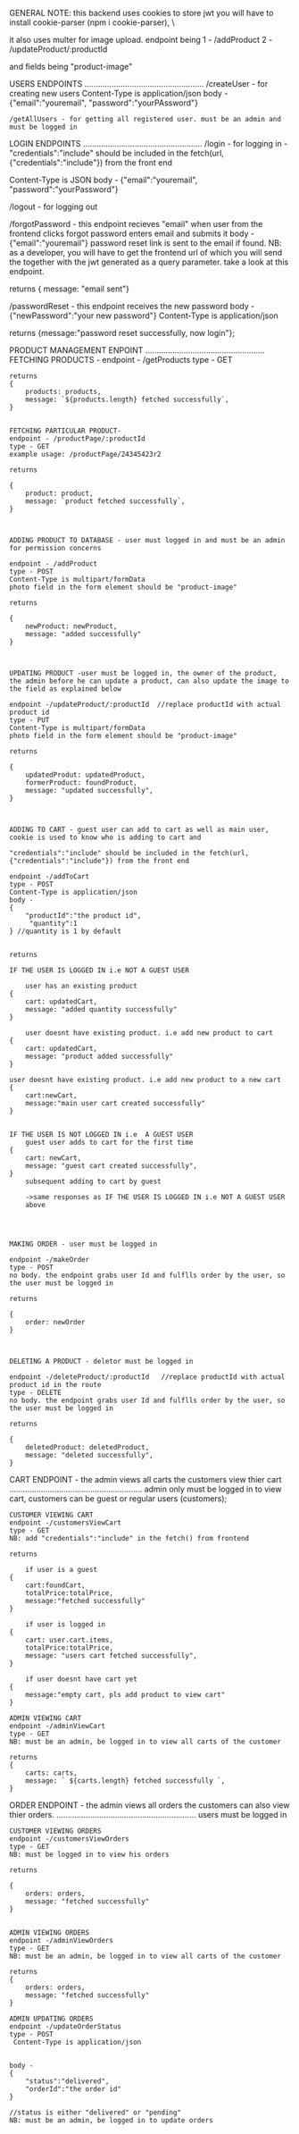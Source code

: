 GENERAL NOTE: this backend uses cookies to store jwt
you will have to install cookie-parser (npm i cookie-parser), \

it also uses multer for image upload. endpoint being 
1 - /addProduct
2 - /updateProduct/:productId 

and fields being "product-image"


USERS ENDPOINTS
.....................................................
    /createUser - for creating new users
    Content-Type is application/json
    body - {"email":"youremail", "password":"yourPAssword"}

    /getAllUsers - for getting all registered user. must be an admin and must be logged in



LOGIN ENDPOINTS
.....................................................
/login - for logging in - "credentials":"include" should be included in the fetch(url, {"credentials":"include"}) from the front end

Content-Type is JSON
body - {"email":"youremail", "password":"yourPassword"}

/logout - for logging out

/forgotPassword - this endpoint recieves "email" when user from the frontend clicks forgot password enters email and submits it
body - {"email":"youremail"}
password reset link is sent to the email if found.
NB: as a developer, you will have to get the frontend url of which you will send the together with the 
jwt generated as a query parameter. take a look at this endpoint.

returns
{ message: "email sent"}


/passwordReset - this endpoint receives the new password
body - {"newPassword":"your new password"}
Content-Type is application/json

returns
{message:"password reset successfully, now login"};




PRODUCT MANAGEMENT ENPOINT
.....................................................
    FETCHING PRODUCTS - 
    endpoint - /getProducts 
    type - GET

    returns
    {
        products: products,
        message: `${products.length} fetched successfully`,
    }


    FETCHING PARTICULAR PRODUCT- 
    endpoint - /productPage/:productId
    type - GET
    example usage: /productPage/24345423r2

    returns

    {
        product: product,
        message: `product fetched successfully`,
    }



    ADDING PRODUCT TO DATABASE - user must logged in and must be an admin for permission concerns

    endpoint - /addProduct
    type - POST
    Content-Type is multipart/formData
    photo field in the form element should be "product-image"

    returns

    { 
        newProduct: newProduct, 
        message: "added successfully" 
    }



    UPDATING PRODUCT -user must be logged in, the owner of the product, the admin before he can update a product, can also update the image to the field as explained below

    endpoint -/updateProduct/:productId  //replace productId with actual product id 
    type - PUT
    Content-Type is multipart/formData
    photo field in the form element should be "product-image"

    returns

    {
        updatedProdut: updatedProduct,
        formerProduct: foundProduct,
        message: "updated successfully",
    }



    ADDING TO CART - guest user can add to cart as well as main user, cookie is used to know who is adding to cart and 

    "credentials":"include" should be included in the fetch(url, {"credentials":"include"}) from the front end

    endpoint -/addToCart  
    type - POST
    Content-Type is application/json
    body - 
    {
        "productId":"the product id",
         "quantity":1
    } //quantity is 1 by default


    returns

    IF THE USER IS LOGGED IN i.e NOT A GUEST USER

        user has an existing product
    {
        cart: updatedCart, 
        message: "added quantity successfully" 
    }

        user doesnt have existing product. i.e add new product to cart
    {
        cart: updatedCart, 
        message: "product added successfully"
    }

    user doesnt have existing product. i.e add new product to a new cart
    {
        cart:newCart, 
        message:"main user cart created successfully"
    }


    IF THE USER IS NOT LOGGED IN i.e  A GUEST USER
        guest user adds to cart for the first time
    {
        cart: newCart,
        message: "guest cart created successfully",
    }
        subsequent adding to cart by guest

        ->same responses as IF THE USER IS LOGGED IN i.e NOT A GUEST USER
        above




    MAKING ORDER - user must be logged in

    endpoint -/makeOrder  
    type - POST
    no body. the endpoint grabs user Id and fulflls order by the user, so the user must be logged in

    returns

    {
        order: newOrder
    }



    DELETING A PRODUCT - deletor must be logged in

    endpoint -/deleteProduct/:productId   //replace productId with actual product id in the route
    type - DELETE
    no body. the endpoint grabs user Id and fulflls order by the user, so the user must be logged in

    returns

    {
        deletedProduct: deletedProduct,
        message: "deleted successfully",
    }




CART ENDPOINT - the admin views all carts the customers view thier cart
...........................................................
    admin only must be logged in to view cart, customers can be guest or regular users (customers);


    CUSTOMER VIEWING CART
    endpoint -/customersViewCart  
    type - GET
    NB: add "credentials":"include" in the fetch() from frontend

    returns

        if user is a guest
    {
        cart:foundCart, 
        totalPrice:totalPrice,  
        message:"fetched successfully"
    }

        if user is logged in
    {
        cart: user.cart.items,
        totalPrice:totalPrice,
        message: "users cart fetched successfully",
    }

        if user doesnt have cart yet
    {
        message:"empty cart, pls add product to view cart"
    }

    ADMIN VIEWING CART
    endpoint -/adminViewCart
    type - GET
    NB: must be an admin, be logged in to view all carts of the customer

    returns
    {
        carts: carts,
        message: ` ${carts.length} fetched successfully `,
    }




ORDER ENDPOINT - the admin views all orders the customers can also view thier orders.
..............................................................
    users must be logged in 

    CUSTOMER VIEWING ORDERS
    endpoint -/customersViewOrders  
    type - GET
    NB: must be logged in to view his orders

    returns

    { 
        orders: orders, 
        message: "fetched successfully" 
    }


    ADMIN VIEWING ORDERS
    endpoint -/adminViewOrders
    type - GET
    NB: must be an admin, be logged in to view all carts of the customer

    returns
    { 
        orders: orders, 
        message: "fetched successfully" 
    }

    ADMIN UPDATING ORDERS
    endpoint -/updateOrderStatus
    type - POST
     Content-Type is application/json

     
    body - 
    {
        "status":"delivered", 
        "orderId":"the order id"
    }

    //status is either "delivered" or "pending"
    NB: must be an admin, be logged in to update orders
